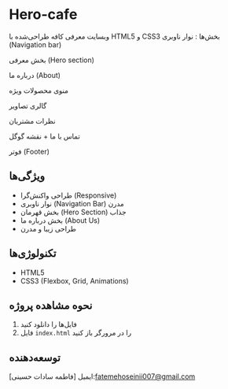 # Hero-cafe
وبسایت معرفی کافه طراحی‌شده با HTML5 و CSS3
بخش‌ها :
نوار ناوبری (Navigation bar)

بخش معرفی (Hero section)

درباره ما (About)

منوی محصولات ویژه

گالری تصاویر

نظرات مشتریان

تماس با ما + نقشه گوگل

فوتر (Footer)

## ویژگی‌ها

- طراحی واکنش‌گرا (Responsive)
- نوار ناوبری (Navigation Bar) مدرن
- بخش قهرمان (Hero Section) جذاب
- بخش درباره ما (About Us)
- طراحی زیبا و مدرن

## تکنولوژی‌ها

- HTML5
- CSS3 (Flexbox, Grid, Animations)

## نحوه مشاهده پروژه

1. فایل‌ها را دانلود کنید
2. فایل `index.html` را در مرورگر باز کنید

## توسعه‌دهنده

[فاطمه سادات حسینی]
ایمیل:fatemehoseinii007@gmail.com

